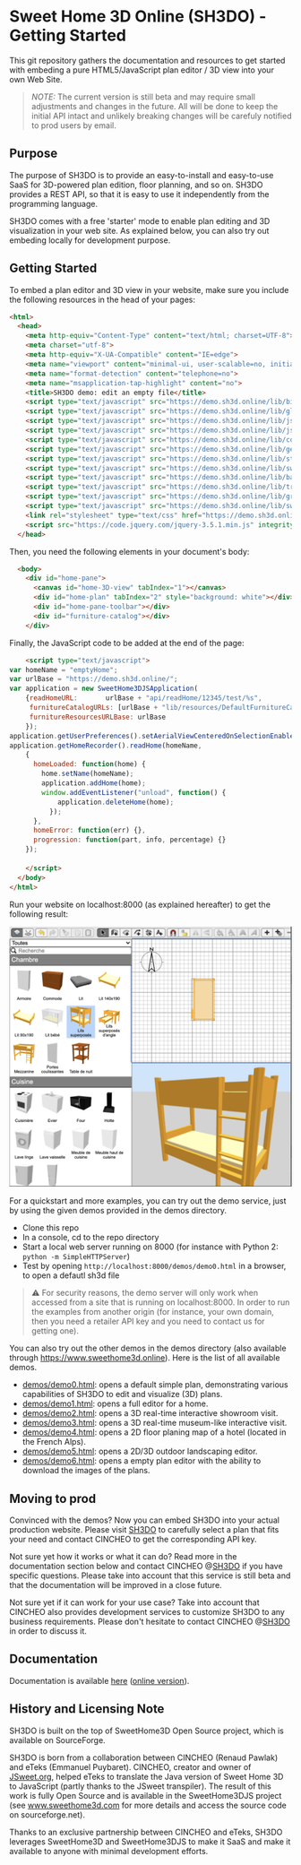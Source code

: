 # Sweet Home 3D Online (SH3DO) - Getting Started

This git repository gathers the documentation and resources to get started with embeding a pure HTML5/JavaScript plan editor / 3D view into your own Web Site.

> _NOTE:_ The current version is still beta and may require small adjustments and changes in the future. All will be done to keep the initial API intact and unlikely breaking changes will be carefuly notified to prod users by email.

## Purpose

The purpose of SH3DO is to provide an easy-to-install and easy-to-use SaaS for 3D-powered plan edition, floor planning, and so on. SH3DO provides a REST API, so that it is easy to use it independently from the programming language.

SH3DO comes with a free 'starter' mode to enable plan editing and 3D visualization in your web site. As explained below, you can also try out embeding locally for development purpose.

## Getting Started

To embed a plan editor and 3D view in your website, make sure you include the following resources in the head of your pages:

```html
<html>
  <head>
    <meta http-equiv="Content-Type" content="text/html; charset=UTF-8">
    <meta charset="utf-8">
    <meta http-equiv="X-UA-Compatible" content="IE=edge">
    <meta name="viewport" content="minimal-ui, user-scalable=no, initial-scale=1, maximum-scale=1, minimum-scale=1, width=device-width">
    <meta name="format-detection" content="telephone=no">
    <meta name="msapplication-tap-highlight" content="no">
    <title>SH3DO demo: edit an empty file</title>
    <script type="text/javascript" src="https://demo.sh3d.online/lib/big.min.js" crossorigin="anonymous"></script>
    <script type="text/javascript" src="https://demo.sh3d.online/lib/gl-matrix-min.js" crossorigin="anonymous"></script>
    <script type="text/javascript" src="https://demo.sh3d.online/lib/jszip.min.js" crossorigin="anonymous"></script>
    <script type="text/javascript" src="https://demo.sh3d.online/lib/jsXmlSaxParser.min.js" crossorigin="anonymous"></script>
    <script type="text/javascript" src="https://demo.sh3d.online/lib/core.min.js" crossorigin="anonymous"></script>
    <script type="text/javascript" src="https://demo.sh3d.online/lib/geom.min.js" crossorigin="anonymous"></script>
    <script type="text/javascript" src="https://demo.sh3d.online/lib/stroke.min.js" crossorigin="anonymous"></script>
    <script type="text/javascript" src="https://demo.sh3d.online/lib/swingundo.min.js" crossorigin="anonymous"></script>
    <script type="text/javascript" src="https://demo.sh3d.online/lib/batik-svgpathparser.min.js" crossorigin="anonymous"></script>
    <script type="text/javascript" src="https://demo.sh3d.online/lib/triangulator.min.js" crossorigin="anonymous"></script>
    <script type="text/javascript" src="https://demo.sh3d.online/lib/graphics2d.min.js" crossorigin="anonymous"></script>
    <script type="text/javascript" src="https://demo.sh3d.online/lib/sweethome3d.min.js" crossorigin="anonymous"></script>
    <link rel="stylesheet" type="text/css" href="https://demo.sh3d.online/css/sweethome3d.css" crossorigin="anonymous">
    <script src="https://code.jquery.com/jquery-3.5.1.min.js" integrity="sha256-9/aliU8dGd2tb6OSsuzixeV4y/faTqgFtohetphbbj0=" crossorigin="anonymous"></script>
  </head>
``` 

Then, you need the following elements in your document's body:

```html
  <body>
    <div id="home-pane">
      <canvas id="home-3D-view" tabIndex="1"></canvas>
      <div id="home-plan" tabIndex="2" style="background: white"></div>
      <div id="home-pane-toolbar"></div>
      <div id="furniture-catalog"></div>
    </div>
```

Finally, the JavaScript code to be added at the end of the page:

```html
    <script type="text/javascript">
var homeName = "emptyHome";
var urlBase = "https://demo.sh3d.online/";
var application = new SweetHome3DJSApplication(
    {readHomeURL:       urlBase + "api/readHome/12345/test/%s",
     furnitureCatalogURLs: [urlBase + "lib/resources/DefaultFurnitureCatalog.json"],
     furnitureResourcesURLBase: urlBase
    });
application.getUserPreferences().setAerialViewCenteredOnSelectionEnabled(true);
application.getHomeRecorder().readHome(homeName, 
    {
      homeLoaded: function(home) {
        home.setName(homeName);
        application.addHome(home);
        window.addEventListener("unload", function() {
            application.deleteHome(home);
          });
      },
      homeError: function(err) {},
      progression: function(part, info, percentage) {}
    });

    </script>
  </body>
</html>
```

Run your website on localhost:8000 (as explained hereafter) to get the following result:

![SH3DO screenshot](https://github.com/cincheo/sh3do-getting-started/blob/main/screenshot.png?raw=true)

For a quickstart and more examples, you can try out the demo service, just by using the given demos provided in the demos directory. 

- Clone this repo
- In a console, cd to the repo directory
- Start a local web server running on 8000 (for instance with Python 2: ``python -m SimpleHTTPServer``)
- Test by opening ``http://localhost:8000/demos/demo0.html`` in a browser, to open a defautl sh3d file

> :warning: For security reasons, the demo server will only work when accessed from a site that is running on localhost:8000. In order to run the examples from another origin (for instance, your own domain, then you need a retailer API key and you need to contact us for getting one).

You can also try out the other demos in the demos directory (also available through https://www.sweethome3d.online). Here is the list of all available demos.

- [demos/demo0.html](demos/demo0.html): opens a default simple plan, demonstrating various capabilities of SH3DO to edit and visualize (3D) plans.
- [demos/demo1.html](demos/demo1.html): opens a full editor for a home.
- [demos/demo2.html](demos/demo2.html): opens a 3D real-time interactive showroom visit.
- [demos/demo3.html](demos/demo3.html): opens a 3D real-time museum-like interactive visit.
- [demos/demo4.html](demos/demo4.html): opens a 2D floor planing map of a hotel (located in the French Alps).
- [demos/demo5.html](demos/demo5.html): opens a 2D/3D outdoor landscaping editor.
- [demos/demo6.html](demos/demo6.html): opens a empty plan editor with the ability to download the images of the plans.

## Moving to prod

Convinced with the demos? Now you can embed SH3DO into your actual production website. Please visit [SH3DO](https://www.sweethome3d.online) to carefully select a plan that fits your need and contact CINCHEO to get the corresponding API key. 

Not sure yet how it works or what it can do? Read more in the documentation section below and contact CINCHEO @[SH3DO](https://www.sweethome3d.online) if you have specific questions. Please take into account that this service is still beta and that the documentation will be improved in a close future.

Not sure yet if it can work for your use case? Take into account that CINCHEO also provides development services to customize SH3DO to any business requirements. Please don't hesitate to contact CINCHEO @[SH3DO](https://www.sweethome3d.online) in order to discuss it.

## Documentation

Documentation is available [here](docs/sh3d.online.pdf) ([online version](docs/sh3d.online.md)).

## History and Licensing Note

SH3DO is built on the top of SweetHome3D Open Source project, which is available on SourceForge. 

SH3DO is born from a collaboration between CINCHEO (Renaud Pawlak) and eTeks (Emmanuel Puybaret). CINCHEO, creator and owner of [JSweet.org](http://www.jsweet.org), helped eTeks to translate the Java version of Sweet Home 3D to JavaScript (partly thanks to the JSweet transpiler). The result of this work is fully Open Source and is available in the SweetHome3DJS project (see www.sweethome3d.com for more details and access the source code on sourceforge.net).

Thanks to an exclusive partnership between CINCHEO and eTeks, SH3DO leverages SweetHome3D and SweetHome3DJS to make it SaaS and make it available to anyone with minimal development efforts.
